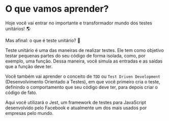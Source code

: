 # O que vamos aprender?

Hoje você vai entrar no importante e transformador mundo dos testes unitários! 🌎

Mas afinal: o que é teste unitário? 🤨

Teste unitário é uma das maneiras de realizar testes. Ele tem como objetivo testar pequenas partes do seu código de forma isolada, como, por exemplo, uma função. Dessa maneira, você simula as entradas e as saídas que a função deve ter.

Você também vai aprender o conceito de `TDD` ou `Test Driven Development` (Desenvolvimento Orientado a Testes), em que você primeiro cria o teste, definindo o comportamento que seu código deve ter, para depois criar o código de fato.

Aqui você utilizará o Jest, um framework de testes para JavaScript desenvolvido pelo Facebook e atualmente um dos mais usados por empresas pelo mundo.